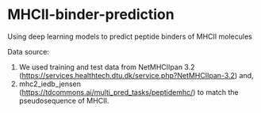 # MHCII-binder-prediction
Using deep learning models to predict peptide binders of MHCII molecules

Data source:
1. We used training and test data from NetMHCIIpan 3.2 (https://services.healthtech.dtu.dk/service.php?NetMHCIIpan-3.2) and,
2. mhc2_iedb_jensen (https://tdcommons.ai/multi_pred_tasks/peptidemhc/) to match the pseudosequence of MHCII.
